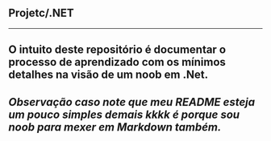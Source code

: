 ## Projetc/.NET
-----------------------------------------------------------------------------------------------------------------------------
O intuito deste repositório é documentar o processo de aprendizado com os mínimos detalhes na visão de um noob em .Net.
-----------------------------------------------------------------------------------------------------------------------------
  *Observação caso note que meu README esteja um pouco simples demais kkkk é porque sou noob para mexer em Markdown também.*
------------------------------------------------------------------------------------------------------------------------------
